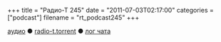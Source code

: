 +++
title = "Радио-Т 245"
date = "2011-07-03T02:17:00"
categories = ["podcast"]
filename = "rt_podcast245"
+++



[аудио](http://archive.rucast.net/radio-t/media/rt_podcast245.mp3) ● [radio-t.torrent](http://www.radio-t.com/torrents/rt_podcast245.mp3.torrent) ● [лог чата](http://chat.radio-t.com/logs/radio-t-245.html)<audio src="http://archive.rucast.net/radio-t/media/rt_podcast245.mp3" preload="none"></audio>